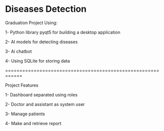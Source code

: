 
# Diseases Detection

Graduation Project Using:

1- Python library pyqt5 for building a desktop application

2- AI models for detecting diseases 

3- Ai chatbot

4- Using SQLite for storing data

============================================================

Project Features

1- Dashboard separated using roles

2- Doctor and assistant as system user

3- Manage patients 

4- Make and retrieve report
